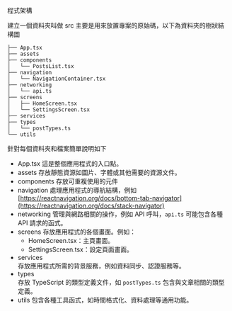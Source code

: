 程式架構

建立一個資料夾叫做 src 主要是用來放置專案的原始碼，以下為資料夾的樹狀結構圖

```
├── App.tsx
├── assets
├── components
│   └── PostsList.tsx
├── navigation
│   └── NavigationContainer.tsx
├── networking
│   └── api.ts
├── screens
│   ├── HomeScreen.tsx
│   └── SettingsScreen.tsx
├── services
├── types
│   └── postTypes.ts
└── utils
```
針對每個資料夾和檔案簡單說明如下

- App.tsx
  這是整個應用程式的入口點。
- assets
  存放靜態資源如圖片、字體或其他需要的資源文件。
- components
  存放可重複使用的元件
- navigation
  處理應用程式的導航結構，例如[https://reactnavigation.org/docs/bottom-tab-navigator](https://reactnavigation.org/docs/stack-navigator)
- networking
  管理與網路相關的操作，例如 API 呼叫，`api.ts` 可能包含各種 API 請求的函式。
- screens
  存放應用程式的各個畫面。例如：
  - HomeScreen.tsx：主頁畫面。
  - SettingsScreen.tsx：設定頁面畫面。
- services  
  存放應用程式所需的背景服務，例如資料同步、認證服務等。
- types  
  存放 TypeScript 的類型定義文件，如 `postTypes.ts` 包含與文章相關的類型定義。
- utils
  包含各種工具函式，如時間格式化、資料處理等通用功能。

